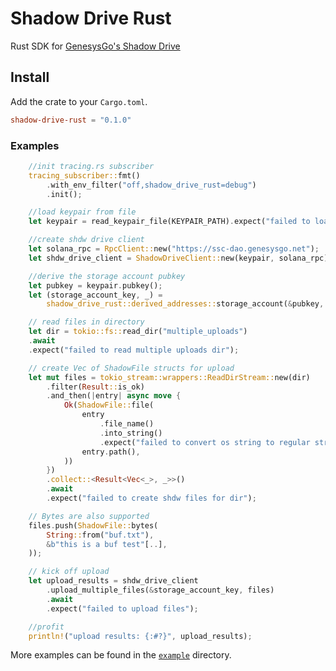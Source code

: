 # Shadow Drive Rust

Rust SDK for [GenesysGo's Shadow Drive](https://shdw.genesysgo.com/shadow-infrastructure-overview/shadow-drive-overview)

## Install

Add the crate to your `Cargo.toml`.

```toml
shadow-drive-rust = "0.1.0"
```

### Examples

```rust
    //init tracing.rs subscriber
    tracing_subscriber::fmt()
        .with_env_filter("off,shadow_drive_rust=debug")
        .init();

    //load keypair from file
    let keypair = read_keypair_file(KEYPAIR_PATH).expect("failed to load keypair at path");

    //create shdw drive client
    let solana_rpc = RpcClient::new("https://ssc-dao.genesysgo.net");
    let shdw_drive_client = ShadowDriveClient::new(keypair, solana_rpc);

    //derive the storage account pubkey
    let pubkey = keypair.pubkey();
    let (storage_account_key, _) =
        shadow_drive_rust::derived_addresses::storage_account(&pubkey, 0);

    // read files in directory
    let dir = tokio::fs::read_dir("multiple_uploads")
    .await
    .expect("failed to read multiple uploads dir");

    // create Vec of ShadowFile structs for upload
    let mut files = tokio_stream::wrappers::ReadDirStream::new(dir)
        .filter(Result::is_ok)
        .and_then(|entry| async move {
            Ok(ShadowFile::file(
                entry
                    .file_name()
                    .into_string()
                    .expect("failed to convert os string to regular string"),
                entry.path(),
            ))
        })
        .collect::<Result<Vec<_>, _>>()
        .await
        .expect("failed to create shdw files for dir");

    // Bytes are also supported
    files.push(ShadowFile::bytes(
        String::from("buf.txt"),
        &b"this is a buf test"[..],
    ));

    // kick off upload
    let upload_results = shdw_drive_client
        .upload_multiple_files(&storage_account_key, files)
        .await
        .expect("failed to upload files");

    //profit
    println!("upload results: {:#?}", upload_results);
```

More examples can be found in the [`example`](https://github.com/VegetarianOrc/shadow-drive-rust/tree/main/example) directory.
